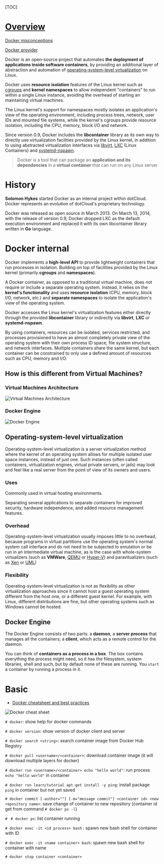 [TOC]

# [Overview](https://www.docker.com/)
[Docker misconceptions](https://devopsu.com/blog/docker-misconceptions/)

[Docker provider](https://www.vagrantup.com/blog/feature-preview-vagrant-1-6-docker-dev-environments.html)

Docker is an open-source project that automates **the deployment of applications inside software containers**, by providing an additional layer of abstraction and automation of [operating-system-level virtualization](https://en.wikipedia.org/wiki/Operating-system-level_virtualization) on Linux.

Docker uses **resource isolation** features of the Linux kernel such as [cgroups](https://en.wikipedia.org/wiki/Cgroups) and **kernel namespaces** to allow independent "containers" to run within a single Linux instance, avoiding the overhead of starting an maintaining virtual machines.

The Linux kernel's support for namespaces mostly isolates an application's view of the operating environment, including process trees, network, user IDs and mounted file systems, while the kernel's cgroups provide resource isolation, including the CPU, memory, block I/O and network.

Since version 0.9, Docker includes the **libcontainer** library as its own way to directly use virtualization facilities provided by the Linux kernel, in addition to using abstracted virtualization interfaces via [libvirt](https://en.wikipedia.org/wiki/Libvirt), [LXC](https://en.wikipedia.org/wiki/LXC) (Linux Containers) and [systemd-nspawn](https://en.wikipedia.org/wiki/Systemd-nspawn).

>Docker is a tool that can package an **application and its dependencies** in a **virtual container** that can run on any Linux server.

# History
**Solomon Hykes** started Docker as an internal project within dotCloud. Docker represents an evolution of dotCloud's proprietary technology.

Docker was released as open source in March 2013. On March 13, 2014, with the release of version 0.9, Docker dropped LXC as the default execution environment and replaced it with its own libcontainer library written in **Go** language.

# Docker internal
Docker implements a **high-level API** to provide lightweight containers that run processes in isolation. Building on top of facilities provided by the Linux kernel (primarily **cgroups** and **namespaces**).

A Docker container, as opposed to a traditional virtual machine, does not require or include a separate operating system. Instead, it relies on the **kernel's functionality** and uses **resource isolation** (CPU, memory, block I/O, network, etc.) and **separate namespaces** to isolate the application's view of the operating system.

Docker accesses the Linux kernel's virtualization features either directly through the provided **libcontainer** library or indirectly via **libvirt**, **LXC** or **systemd-nspawn**.

By using containers, resources can be isolated, services restricted, and processes provisioned to have an almost completely private view of the operating system with their own process ID space, file system structure, and network interfaces. Multiple containers share the same kernel, but each container can be constrained to only use a defined amount of resources such as CPU, memory and I/O.

## How is this different from Virtual Machines?
### Virtual Machines Architecture

![Virtual Machines Architecture](../graphic/docker/virtual-machine-arch.png)

### Docker Engine

![Docker Engine](../graphic/docker/docker-engine.png)

## Operating-system-level virtualization
Operating-system-level virtualization is a server virtualization method where the kernel of an operating system allows for multiple isolated user space instances, instead of just one. Such instances (often called containers, virtualization engines, virtual private servers, or jails) may look and feel like a real server from the point of view of its owners and users.

### Uses
Commonly used in virtual hosting environments.

Separating several applications to separate containers for improved security, hardware independence, and added resource management features.

### Overhead
Operating-system-level virtualization usually imposes little to no overhead, because programs in virtual partitions use the operating system's normal system call interface and do not need to be subjected to emulation or be run in an intermediate virtual machine, as is the case with whole-system virtualizers (such as **VMWare**, [QEMU](https://en.wikipedia.org/wiki/QEMU) or [Hyper-V](https://en.wikipedia.org/wiki/Hyper-V)) and paravitualizers (such as [Xen](https://en.wikipedia.org/wiki/Xen) or [UML](https://en.wikipedia.org/wiki/User-mode_Linux))

### Flexibility
Operating-system-level virtualization is not as flexibility as other virtualization approaches since it cannot host a guest operating system different from the host one, or a different guest kernel. For example, with Linux, different distributions are fine, but other operating systems such as Windows cannot be hosted.


## Docker Engine
The Docker Engine consists of two parts: a **daemon**, a **server process** that manages all the containers; a **client**, which acts as a remote control for the daemon.

You can think of **containers as a process in a box**. The box contains everything the process might need, so it has the filesystem, system libraries, shell and such, but by default none of these are running. You `start` a container by running a process in it.


# Basic
- [Docker cheatsheet and best practices](http://zeroturnaround.com/rebellabs/docker-commands-and-best-practices-cheat-sheet/)

![Docker cheat sheet](../graphic/docker/docker-cheat-sheet-rebellabs.png)

`# docker`: show help for docker commands

`# docker version`: show version of docker client and server

`# docker search <string>`: search container image from Docker Hub Registry

`# docker pull <username>/<container>`: download container image (it will download multiple layers for docker)

`# docker run <username>/<container> echo "hello world"`: run process `echo "hello world"` in container

`# docker run learn/tutorial apt-get install -y ping`: install package `ping` in container but not yet saved

`# docker commit [-author=""] [-m="message commit"] <container id> <new repository name>`: save change of container to new repository (container id get from command `# docker ps -l`)

`# `
`# docker ps`: list container running

`# docker exec -it <id process> bash` : spawn new bash shell for container with ID

`# docker exec -it <name container> bash`: spawn new bash shell for container with name

`# docker stop container <container>`
